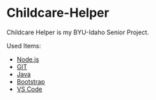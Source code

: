 # Childcare-Helper
Childcare Helper is my BYU-Idaho Senior Project.

Used Items:
* [Node.js](https://nodejs.org/en)
* [GIT](https://git-scm.com/)
* [Java](https://www.java.com/en/)
* [Bootstrap](https://getbootstrap.com/)
* [VS Code](https://code.visualstudio.com/)